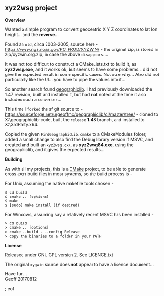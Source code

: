 xyz2wsg project
---------------

**Overview**

Wanted a simple program to convert geocentric X Y Z coordinates to lat lon height... and the **reverse**...

Found an `old`, circa 2003-2005, source here - https://www.ngs.noaa.gov/PC_PROD/XYZWIN/ - the original zip, is stored in zip/xyzwin.org.zip, in case the above `disappears`....

It was not too difficult to construct a CMakeLists.txt to build it, as **xyz2wsg.exe**, and it works ok, but seems to have some problems... did not give the expected result in some specific cases. Not sure why... Also did not particularly like the UI... you have to pipe the values into it...

So another search found [geographiclib](https://geographiclib.sourceforge.io/). I had previously downloaded the 1.47 revision, built and installed it, but had **not** noted at the time it also includes such a `converter`...

This time I `forked` the sf git source to - https://sourceforge.net/u/geoffmc/geographiclib/ci/master/tree/ - cloned to X:\geographiclib-code, built the `release` **1.48** branch, and installed to X:\3rdParty.x64.

Copied the given `FindGeographicLib.cmake` to a CMakeModules folder, added a small change to also find the Debug library version if MSVC, and created and built an `xyz2wsg.cxx`, as **xyz2wsg84.exe**, using the geographiclib, and it gives the expected results...

**Building**

As with all my projects, this is a [CMake](https://cmake.org/) project, to be able to generate cross-port build files in most systems, so the build process is -

For Unix, assuming the native makefile tools chosen -

```
$ cd build
$ cmake .. [options]
$ make
$ [sudo] make install (if desired)
```

For Windows, assuming say a relatively recent MSVC has been installed -

```
> cd build
> cmake .. [options]
> cmake --build . --config Release
> copy the binaries to a folder in your PATH
```

**License**

Released under GNU GPL version 2. See LICENCE.txt

The original `xygwin` source does **not** appear to have a licence document...

Have fun...  
Geoff 20170812

; eof
